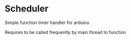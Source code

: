 # Scheduler
Simple function timer handler for arduino 

Requires to be called frequently by main thread to function 

